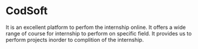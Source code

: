 # CodSoft

It is an excellent platform to perfom the internship online. It offers a wide range of course for internship to perform on specific field.
It provides us to perform projects inorder to complition of the internship.
